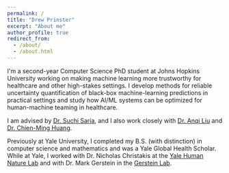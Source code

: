 ```yaml
---
permalink: /
title: "Drew Prinster"
excerpt: "About me"
author_profile: true
redirect_from: 
  - /about/
  - /about.html
---
```

I'm a second-year Computer Science PhD student at Johns Hopkins University working on making machine learning more trustworthy for healthcare and other high-stakes settings. I develop methods for reliable uncertainty quantification of black-box machine-learning predictions in practical settings and study how AI/ML systems can be optimized for human-machine teaming in healthcare. 

I am advised by [Dr. Suchi Saria](https://suchisaria.jhu.edu/), and I also work closely with [Dr. Anqi Liu](https://anqiliu-ai.github.io/) and [Dr. Chien-Ming Huang](https://www.cs.jhu.edu/~cmhuang/).

Previously at Yale University, I completed my B.S. (with distinction) in computer science and mathematics and was a Yale Global Health Scholar. While at Yale, I worked with Dr. Nicholas Christakis at the [Yale Human Nature Lab](https://humannaturelab.net/) and with Dr. Mark Gerstein in the [Gerstein Lab](http://www.gersteinlab.org/).

